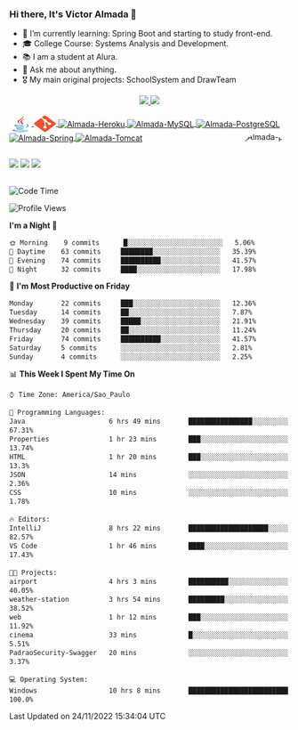 ### Hi there, It's Victor Almada 👋


- 🌱 I’m currently learning: Spring Boot and starting to study front-end.
- 🎓 College Course: Systems Analysis and Development.
- 📚  I am a student at Alura.
- 💬 Ask me about anything.
- 🎖 My main original projects: SchoolSystem and DrawTeam


<div align="center">
  <a href="https://github.com/Almadavic">
  <img height="180em" src="https://github-readme-stats.vercel.app/api?username=Almadavic&show_icons=true&theme=dracula&include_all_commits=true&count_private=true"/>
  <img height="180em" src="https://github-readme-stats.vercel.app/api/top-langs/?username=Almadavic&layout=compact&langs_count=7&theme=dracula"/>
</div>
<div style="display: inline_block"><br>
  <img align="center" alt="Almada-Java" height="30" width="40" src="https://raw.githubusercontent.com/devicons/devicon/master/icons/java/java-original.svg">
  <img align="center" alt="Almada-Git" height="30" width="40" src="https://raw.githubusercontent.com/devicons/devicon/master/icons/git/git-original.svg">
  <img align="center" alt="Almada-Heroku" height="30" width="40" src="https://cdn.jsdelivr.net/gh/devicons/devicon/icons/heroku/heroku-plain-wordmark.svg" />             
  <img align="center" alt="Almada-MySQL" height="30" width="40" src="https://cdn.jsdelivr.net/gh/devicons/devicon/icons/mysql/mysql-original-wordmark.svg" />
  <img align="center" alt="Almada-PostgreSQL" height="30" width="40" src="https://cdn.jsdelivr.net/gh/devicons/devicon/icons/postgresql/postgresql-plain-wordmark.svg" />
  <img align="center" alt="Almada-Spring" height="30" width="40" src="https://cdn.jsdelivr.net/gh/devicons/devicon/icons/spring/spring-original-wordmark.svg" />
  <img align="center" alt="Almada-Tomcat" height="30" width="40" src="https://cdn.jsdelivr.net/gh/devicons/devicon/icons/tomcat/tomcat-original-wordmark.svg" />
  <img align="right" alt="Almada-pic" height="150" style="border-radius:50px;" src="https://user-images.githubusercontent.com/85299065/185514627-94fcf387-edc6-4c24-88f1-b4873ccd49e9.png">
</div>
  
  ##
 
<div> 
  <a href="https://www.youtube.com/channel/UCUrcUNA90M_ZqLEcQxd3UNA" target="_blank"><img src="https://img.shields.io/badge/YouTube-FF0000?style=for-the-badge&logo=youtube&logoColor=white" target="_blank"></a>
 <a href = "mailto:almadavic@live.com"><img src="https://img.shields.io/badge/-Gmail-%23333?style=for-the-badge&logo=gmail&logoColor=white" target="_blank"></a>
  <a href="https://www.linkedin.com/in/victoralmada/" target="_blank"><img src="https://img.shields.io/badge/-LinkedIn-%230077B5?style=for-the-badge&logo=linkedin&logoColor=white" target="_blank"></a> 
</div>

##

<!--START_SECTION:waka-->
![Code Time](http://img.shields.io/badge/Code%20Time-133%20hrs%2058%20mins-blue)

![Profile Views](http://img.shields.io/badge/Profile%20Views-1-blue)

**I'm a Night 🦉** 

```text
🌞 Morning    9 commits      █░░░░░░░░░░░░░░░░░░░░░░░░   5.06% 
🌆 Daytime    63 commits     ████████░░░░░░░░░░░░░░░░░   35.39% 
🌃 Evening    74 commits     ██████████░░░░░░░░░░░░░░░   41.57% 
🌙 Night      32 commits     ████░░░░░░░░░░░░░░░░░░░░░   17.98%

```
📅 **I'm Most Productive on Friday** 

```text
Monday       22 commits     ███░░░░░░░░░░░░░░░░░░░░░░   12.36% 
Tuesday      14 commits     ██░░░░░░░░░░░░░░░░░░░░░░░   7.87% 
Wednesday    39 commits     █████░░░░░░░░░░░░░░░░░░░░   21.91% 
Thursday     20 commits     ██░░░░░░░░░░░░░░░░░░░░░░░   11.24% 
Friday       74 commits     ██████████░░░░░░░░░░░░░░░   41.57% 
Saturday     5 commits      ░░░░░░░░░░░░░░░░░░░░░░░░░   2.81% 
Sunday       4 commits      ░░░░░░░░░░░░░░░░░░░░░░░░░   2.25%

```


📊 **This Week I Spent My Time On** 

```text
⌚︎ Time Zone: America/Sao_Paulo

💬 Programming Languages: 
Java                     6 hrs 49 mins       ████████████████░░░░░░░░░   67.31% 
Properties               1 hr 23 mins        ███░░░░░░░░░░░░░░░░░░░░░░   13.74% 
HTML                     1 hr 20 mins        ███░░░░░░░░░░░░░░░░░░░░░░   13.3% 
JSON                     14 mins             ░░░░░░░░░░░░░░░░░░░░░░░░░   2.36% 
CSS                      10 mins             ░░░░░░░░░░░░░░░░░░░░░░░░░   1.78%

🔥 Editors: 
IntelliJ                 8 hrs 22 mins       ████████████████████░░░░░   82.57% 
VS Code                  1 hr 46 mins        ████░░░░░░░░░░░░░░░░░░░░░   17.43%

🐱‍💻 Projects: 
airport                  4 hrs 3 mins        ██████████░░░░░░░░░░░░░░░   40.05% 
weather-station          3 hrs 54 mins       █████████░░░░░░░░░░░░░░░░   38.52% 
web                      1 hr 12 mins        ███░░░░░░░░░░░░░░░░░░░░░░   11.92% 
cinema                   33 mins             █░░░░░░░░░░░░░░░░░░░░░░░░   5.51% 
PadraoSecurity-Swagger   20 mins             ░░░░░░░░░░░░░░░░░░░░░░░░░   3.37%

💻 Operating System: 
Windows                  10 hrs 8 mins       █████████████████████████   100.0%

```


 Last Updated on 24/11/2022 15:34:04 UTC
<!--END_SECTION:waka-->

